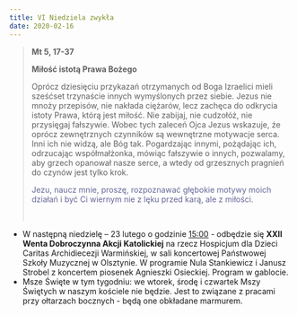 ```yaml
---
title: VI Niedziela zwykła
date: 2020-02-16
---
```


> **Mt 5, 17-37**
>
> **Miłość istotą Prawa Bożego**
>
> Oprócz dziesięciu przykazań otrzymanych od Boga Izraelici mieli sześćset trzynaście innych wymyślonych przez siebie. Jezus nie mnoży przepisów, nie nakłada ciężarów, lecz zachęca do odkrycia istoty Prawa, którą jest miłość. Nie zabijaj, nie cudzołóż, nie przysięgaj fałszywie. Wobec tych zaleceń Ojca Jezus wskazuje, że oprócz zewnętrznych czynników są wewnętrzne motywacje serca. Inni ich nie widzą, ale Bóg tak. Pogardzając innymi, pożądając ich, odrzucając współmałżonka, mówiąc fałszywie o innych, pozwalamy, aby grzech opanował nasze serce, a wtedy od grzesznych pragnień do czynów jest tylko krok.
>
> <span style="color: #666699;">Jezu, naucz mnie, proszę, rozpoznawać głębokie motywy moich działań i być Ci wiernym nie z lęku przed karą, ale z miłości. </span>
>
> &nbsp;


- W następną niedzielę – 23 lutego o godzinie <u>15:00</u> - odbędzie się **XXII Wenta Dobroczynna Akcji Katolickiej** na rzecz Hospicjum dla Dzieci Caritas Archidiecezji Warmińskiej, w sali koncertowej Państwowej Szkoły Muzycznej w Olsztynie. W programie Nula Stankiewicz i Janusz Strobel z koncertem piosenek Agnieszki Osieckiej. Program w gablocie.
- Msze Święte w tym tygodniu: we wtorek, środę i czwartek Mszy Świętych w naszym kościele nie będzie. Jest to związane z pracami przy ołtarzach bocznych - będą one obkładane marmurem.
